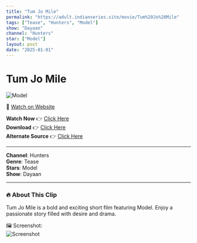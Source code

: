 ```yaml
---
title: "Tum Jo Mile"
permalink: "https://adult.indianseries.site/movie/Tum%20Jo%20Mile"
tags: ["Tease", "Hunters", "Model"]
show: "Dayaan"
channel: "Hunters"
star: ["Model"]
layout: post
date: "2025-01-01"
---
```


# Tum Jo Mile

![Model](https://shorts.desisins.com/wp-content/uploads/2024/04/Passionate-Tease-Love-Dayaan-Hutners-DesiSins.com_.jpg)

🔗 [Watch on Website](https://adult.indianseries.site/movie/Tum%20Jo%20Mile)

**Watch Now** 👉 [Click Here](https://adult.indianseries.site/movie/Tum%20Jo%20Mile)  
**Download** 👉 [Click Here](https://adult.indianseries.site/movie/Tum%20Jo%20Mile)  
**Alternate Source** 👉 [Click Here](https://adult.indianseries.site/movie/Tum%20Jo%20Mile)

---

**Channel**: Hunters  
**Genre**: Tease  
**Stars**: Model  
**Show**: Dayaan

---

### 🔥 About This Clip

Tum Jo Mile is a bold and exciting short film featuring Model. Enjoy a passionate story filled with desire and drama.
 
🖼️ Screenshot:  
![Screenshot](https://shorts.desisins.com/wp-content/uploads/2024/04/Passionate-Tease-Love-Dayaan-Hutners-DesiSins.com_.jpg)
